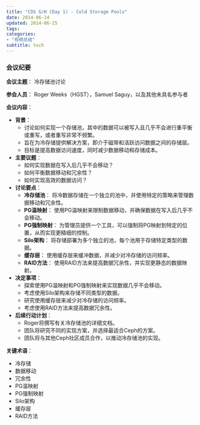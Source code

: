 ```yaml
---
title: "CDS G/H (Day 1) - Cold Storage Pools"
date: 2014-06-24
updated: 2014-06-25
tags:
categories:
- "视频总结"
subtitle: tech
---
```




### 会议纪要

**会议主题**： 冷存储池讨论

**参会人员**： Roger Weeks（HGST），Samuel Saguy，以及其他未具名参与者

**会议内容**：

* **背景**： 
    * 讨论如何实现一个存储池，其中的数据可以被写入且几乎不会进行重平衡或重写，或者重写非常不频繁。
    * 旨在为冷存储提供解决方案，即介于磁带和活跃访问数据之间的存储层。
    * 目标是提高数据访问速度，同时减少数据移动和存储成本。
* **主要议题**：
    * 如何实现数据在写入后几乎不会移动？
    * 如何平衡数据移动和冗余性？
    * 如何实现高效的数据访问？
* **讨论要点**：
    * **冷存储池**： 将冷数据存储在一个独立的池中，并使用特定的策略来管理数据移动和冗余性。
    * **PG温映射**： 使用PG温映射来限制数据移动，并确保数据在写入后几乎不会移动。
    * **PG强制映射**： 为管理员提供一个工具，可以强制将PG映射到特定的位置，从而实现更精细的控制。
    * **Silo架构**： 将存储部署为多个独立的池，每个池用于存储特定类型的数据。
    * **缓存层**： 使用缓存层来缓冲数据，并减少对冷存储的访问频率。
    * **RAID方法**： 使用RAID方法来提高数据冗余性，并实现更静态的数据映射。
* **决定事项**：
    * 探索使用PG温映射和PG强制映射来实现数据几乎不会移动。
    * 考虑使用Silo架构来存储不同类型的数据。
    * 研究使用缓存层来减少对冷存储的访问频率。
    * 考虑使用RAID方法来提高数据冗余性。
* **后续行动计划**：
    * Roger将撰写有关冷存储池的详细文档。
    * 团队将研究不同的实现方案，并选择最适合Ceph的方案。
    * 团队将与其他Ceph社区成员合作，以推动冷存储池的实现。

**关键术语**：

* 冷存储
* 数据移动
* 冗余性
* PG温映射
* PG强制映射
* Silo架构
* 缓存层
* RAID方法